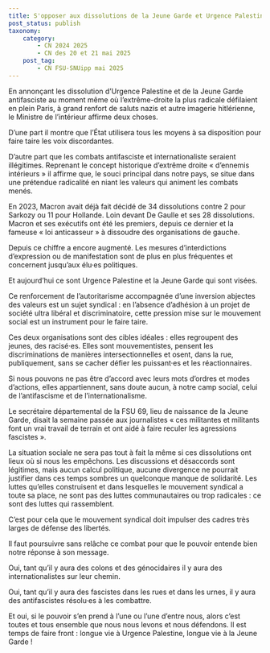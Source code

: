 ```yaml
---
title: S'opposer aux dissolutions de la Jeune Garde et Urgence Palestine
post_status: publish
taxonomy:
    category:
        - CN 2024 2025
        - CN des 20 et 21 mai 2025
    post_tag:
        - CN FSU-SNUipp mai 2025
---
```


En annonçant les dissolution d’Urgence Palestine et de  la Jeune Garde antifasciste au moment même où l’extrême-droite la plus radicale défilaient en plein Paris, à grand renfort de saluts nazis et autre imagerie hitlérienne, le Ministre de l’intérieur affirme  deux choses.

D’une part il montre que l’État utilisera tous les moyens à sa disposition pour faire taire les voix discordantes.

D’autre part que les combats antifasciste et internationaliste seraient illégitimes. Reprenant le concept historique d’extrême droite « d’ennemis intérieurs » il affirme que, le souci principal dans notre pays, se situe dans une prétendue radicalité en niant les valeurs qui animent les combats menés.

En 2023, Macron avait déjà fait décidé de 34 dissolutions contre 2 pour Sarkozy ou 11 pour Hollande. Loin devant De Gaulle et ses 28 dissolutions. Macron et ses exécutifs ont été les premiers, depuis ce dernier et la fameuse « loi anticasseur » à dissoudre des organisations de gauche.

Depuis ce chiffre a encore augmenté. Les mesures d’interdictions d’expression ou de manifestation  sont  de plus en plus fréquentes et concernent jusqu’aux élu·es politiques.

Et aujourd’hui ce sont Urgence Palestine et  la Jeune Garde qui sont visées.

Ce renforcement de l’autoritarisme accompagnée d’une inversion abjectes des valeurs est un sujet syndical :  en l’absence d’adhésion à un projet de société ultra libéral et discriminatoire, cette pression mise sur le mouvement social est un instrument pour le faire taire.

Ces deux organisations sont des cibles idéales : elles regroupent des jeunes, des racisé·es. Elles sont mouvementistes, pensent les discriminations de manières intersectionnelles et osent, dans la rue, publiquement, sans se cacher défier les puissant·es et les réactionnaires.

Si nous pouvons ne pas être d’accord avec leurs mots d’ordres et modes d’actions, elles appartiennent, sans doute aucun, à notre camp social, celui de l’antifascisme et de l’internationalisme.

Le secrétaire départemental de la FSU 69, lieu de naissance de la Jeune Garde, disait la semaine passée aux journalistes « ces militantes et militants font un vrai travail de terrain et ont aidé à faire reculer les agressions fascistes ».

La situation sociale ne sera pas tout à fait la même si ces dissolutions ont lieux où si nous les empêchons. Les discussions et désaccords sont légitimes, mais aucun calcul politique, aucune divergence ne pourrait justifier dans ces temps sombres un quelconque manque de solidarité. Les luttes qu’elles construisent et dans lesquelles le mouvement syndical a toute sa place, ne sont pas des luttes communautaires ou trop radicales : ce sont des luttes qui rassemblent.

C’est pour cela que le mouvement syndical doit impulser des cadres  très larges  de défense des libertés.

Il faut poursuivre sans relâche ce combat pour que le pouvoir entende bien notre réponse à son message.

Oui, tant qu’il y aura des colons et des génocidaires il y aura des internationalistes sur leur chemin.

Oui, tant qu’il y aura des fascistes dans les rues et dans les urnes, il y aura des antifascistes résolu·es à les combattre.

Et oui, si le pouvoir s’en prend à l’une ou l’une d’entre nous, alors c’est toutes et tous ensemble que nous nous levons et nous défendons. Il est temps de faire front : longue vie à Urgence Palestine, longue vie à la Jeune Garde !